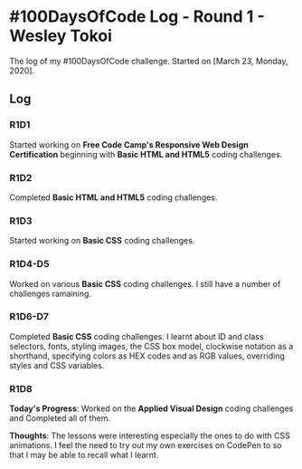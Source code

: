 # #100DaysOfCode Log - Round 1 - Wesley Tokoi

The log of my #100DaysOfCode challenge. Started on [March 23, Monday, 2020].

## Log

### R1D1
Started working on __Free Code Camp's Responsive Web Design Certification__ beginning with __Basic HTML and HTML5__ coding challenges.

### R1D2
Completed __Basic HTML and HTML5__ coding challenges.

### R1D3
Started working on __Basic CSS__ coding challenges.

### R1D4-D5
Worked on various __Basic CSS__ coding challenges. I still have a number of challenges ramaining.

### R1D6-D7
Completed __Basic CSS__ coding challenges. I learnt about ID and class selectors, fonts, styling images, the CSS box model, clockwise notation as a shorthand, specifying colors as HEX codes and as RGB values, overriding styles and CSS variables.

### R1D8

**Today's Progress**: Worked on the __Applied Visual Design__ coding challenges and Completed all of them.

**Thoughts**: The lessons were interesting especially the ones to do with CSS animations. I feel the need to try out my own exercises on CodePen to so that I may be able to recall what I learnt.